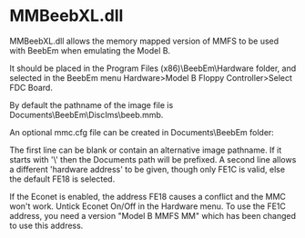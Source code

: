 # MMBeebXL.dll
MMBeebXL.dll allows the memory mapped version of MMFS to be used with BeebEm when emulating the Model B.

It should be placed in the Program Files (x86)\BeebEm\Hardware folder, and selected in the BeebEm menu Hardware>Model B Floppy Controller>Select FDC Board.

By default the pathname of the image file is Documents\BeebEm\DiscIms\beeb.mmb.

An optional mmc.cfg file can be created in Documents\BeebEm folder:

The first line can be blank or contain an alternative image pathname.  If it starts with '\\' then the Documents path will be prefixed.
A second line allows a different 'hardware address' to be given, though only FE1C is valid, else the default FE18 is selected.

If the Econet is enabled, the address FE18 causes a conflict and the MMC won't work.  Untick Econet On/Off in the Hardware menu.
To use the FE1C address, you need a version "Model B MMFS MM" which has been changed to use this address.
